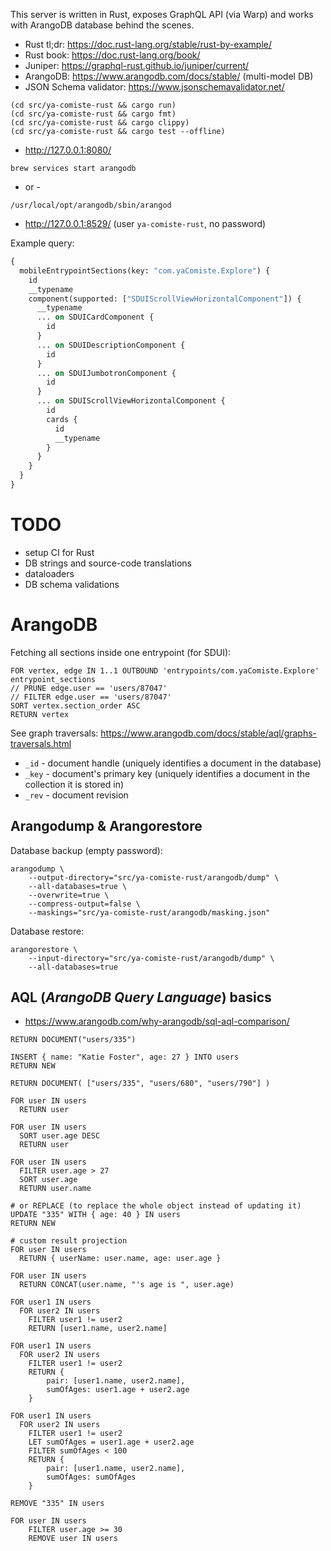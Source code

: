 This server is written in Rust, exposes GraphQL API (via Warp) and works with ArangoDB database behind the scenes.

- Rust tl;dr: https://doc.rust-lang.org/stable/rust-by-example/
- Rust book: https://doc.rust-lang.org/book/
- Juniper: https://graphql-rust.github.io/juniper/current/
- ArangoDB: https://www.arangodb.com/docs/stable/ (multi-model DB)
- JSON Schema validator: https://www.jsonschemavalidator.net/

```text
(cd src/ya-comiste-rust && cargo run)
(cd src/ya-comiste-rust && cargo fmt)
(cd src/ya-comiste-rust && cargo clippy)
(cd src/ya-comiste-rust && cargo test --offline)
```

- http://127.0.0.1:8080/

```text
brew services start arangodb
```

- or -

```text
/usr/local/opt/arangodb/sbin/arangod
```

- http://127.0.0.1:8529/ (user `ya-comiste-rust`, no password)

Example query:

```graphql
{
  mobileEntrypointSections(key: "com.yaComiste.Explore") {
    id
    __typename
    component(supported: ["SDUIScrollViewHorizontalComponent"]) {
      __typename
      ... on SDUICardComponent {
        id
      }
      ... on SDUIDescriptionComponent {
        id
      }
      ... on SDUIJumbotronComponent {
        id
      }
      ... on SDUIScrollViewHorizontalComponent {
        id
        cards {
          id
          __typename
        }
      }
    }
  }
}
```

# TODO

- setup CI for Rust
- DB strings and source-code translations
- dataloaders
- DB schema validations

# ArangoDB

Fetching all sections inside one entrypoint (for SDUI):

```aql
FOR vertex, edge IN 1..1 OUTBOUND 'entrypoints/com.yaComiste.Explore' entrypoint_sections
// PRUNE edge.user == 'users/87047'
// FILTER edge.user == 'users/87047'
SORT vertex.section_order ASC
RETURN vertex
```

See graph traversals: https://www.arangodb.com/docs/stable/aql/graphs-traversals.html

- `_id` - document handle (uniquely identifies a document in the database)
- `_key` - document's primary key (uniquely identifies a document in the collection it is stored in)
- `_rev` - document revision

## Arangodump & Arangorestore

Database backup (empty password):

```text
arangodump \
    --output-directory="src/ya-comiste-rust/arangodb/dump" \
    --all-databases=true \
    --overwrite=true \
    --compress-output=false \
    --maskings="src/ya-comiste-rust/arangodb/masking.json"
```

Database restore:

```text
arangorestore \
    --input-directory="src/ya-comiste-rust/arangodb/dump" \
    --all-databases=true
```

## AQL (_ArangoDB Query Language_) basics

- https://www.arangodb.com/why-arangodb/sql-aql-comparison/

```aql
RETURN DOCUMENT("users/335")

INSERT { name: "Katie Foster", age: 27 } INTO users
RETURN NEW

RETURN DOCUMENT( ["users/335", "users/680", "users/790"] )

FOR user IN users
  RETURN user

FOR user IN users
  SORT user.age DESC
  RETURN user

FOR user IN users
  FILTER user.age > 27
  SORT user.age
  RETURN user.name

# or REPLACE (to replace the whole object instead of updating it)
UPDATE "335" WITH { age: 40 } IN users
RETURN NEW

# custom result projection
FOR user IN users
  RETURN { userName: user.name, age: user.age }

FOR user IN users
  RETURN CONCAT(user.name, "'s age is ", user.age)

FOR user1 IN users
  FOR user2 IN users
    FILTER user1 != user2
    RETURN [user1.name, user2.name]

FOR user1 IN users
  FOR user2 IN users
    FILTER user1 != user2
    RETURN {
        pair: [user1.name, user2.name],
        sumOfAges: user1.age + user2.age
    }

FOR user1 IN users
  FOR user2 IN users
    FILTER user1 != user2
    LET sumOfAges = user1.age + user2.age
    FILTER sumOfAges < 100
    RETURN {
        pair: [user1.name, user2.name],
        sumOfAges: sumOfAges
    }

REMOVE "335" IN users

FOR user IN users
    FILTER user.age >= 30
    REMOVE user IN users
```
